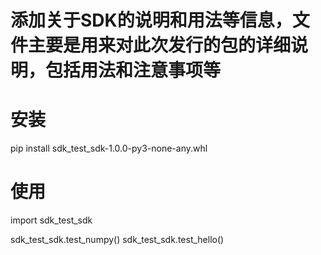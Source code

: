 # 添加关于SDK的说明和用法等信息，文件主要是用来对此次发行的包的详细说明，包括用法和注意事项等# 安装pip install sdk_test_sdk-1.0.0-py3-none-any.whl# 使用import sdk_test_sdksdk_test_sdk.test_numpy()sdk_test_sdk.test_hello()